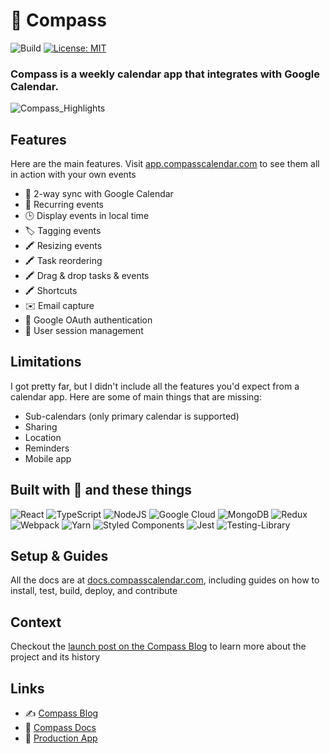 # 🧭 Compass

![Build](https://github.com/SwitchbackTech/compass/actions/workflows/test.yml/badge.svg) [![License: MIT](https://img.shields.io/badge/License-MIT-yellow.svg)](https://opensource.org/licenses/MIT)

### Compass is a weekly calendar app that integrates with Google Calendar.

![Compass_Highlights](https://github.com/SwitchbackTech/compass/assets/30163055/00543d34-5dfc-47d5-9b83-d84d4c748391)

## Features

Here are the main features. Visit [app.compasscalendar.com](https://app.compasscalendar.com) to see them all in action with your own events

- 🔄 2-way sync with Google Calendar
- 🔄 Recurring events
- 🕒 Display events in local time
- 🏷️ Tagging events
- 🖍️ Resizing events
- 🖍️ Task reordering
- 🖍️ Drag & drop tasks & events
- 🖍️ Shortcuts
- ✉️ Email capture
- 🔐 Google OAuth authentication
- 🔐 User session management

## Limitations

I got pretty far, but I didn't include all the features you'd expect from a calendar app. Here are some of main things that are missing:

- Sub-calendars (only primary calendar is supported)
- Sharing
- Location
- Reminders
- Mobile app

## Built with 💙 and these things

![React](https://img.shields.io/badge/react-%2320232a.svg?style=for-the-badge&logo=react&logoColor=%2361DAFB) ![TypeScript](https://img.shields.io/badge/typescript-%23007ACC.svg?style=for-the-badge&logo=typescript&logoColor=white) ![NodeJS](https://img.shields.io/badge/node.js-6DA55F?style=for-the-badge&logo=node.js&logoColor=white) ![Google Cloud](https://img.shields.io/badge/GoogleCloud-%234285F4.svg?style=for-the-badge&logo=google-cloud&logoColor=white) ![MongoDB](https://img.shields.io/badge/MongoDB-%234ea94b.svg?style=for-the-badge&logo=mongodb&logoColor=white) ![Redux](<https://img.shields.io/badge/redux-%23593d88.svg?style=for-the-badge&logo=redux&logoColor=white![Express.js](https://img.shields.io/badge/express.js-%23404d59.svg?style=for-the-badge&logo=express&logoColor=%2361DAFB)>) ![Webpack](https://img.shields.io/badge/webpack-%238DD6F9.svg?style=for-the-badge&logo=webpack&logoColor=black) ![Yarn](https://img.shields.io/badge/yarn-%232C8EBB.svg?style=for-the-badge&logo=yarn&logoColor=white) ![Styled Components](https://img.shields.io/badge/styled--components-DB7093?style=for-the-badge&logo=styled-components&logoColor=white)
![Jest](https://img.shields.io/badge/-jest-%23C21325?style=for-the-badge&logo=jest&logoColor=white)
![Testing-Library](https://img.shields.io/badge/-TestingLibrary-%23E33332?style=for-the-badge&logo=testing-library&logoColor=white)

## Setup & Guides

All the docs are at [docs.compasscalendar.com](https://docs.compasscalendar.com), including guides on how to install, test, build, deploy, and contribute

## Context

Checkout the [launch post on the Compass Blog](https://www.compasscalendar.com/post/compass-is-open-source) to learn more about the project and its history

## Links

- ✍ [Compass Blog](https://www.compasscalendar.com/blog)
- 📃 [Compass Docs](https://docs.compasscalendar.com)
- 🔵 [Production App](https://app.compasscalendar.com)
